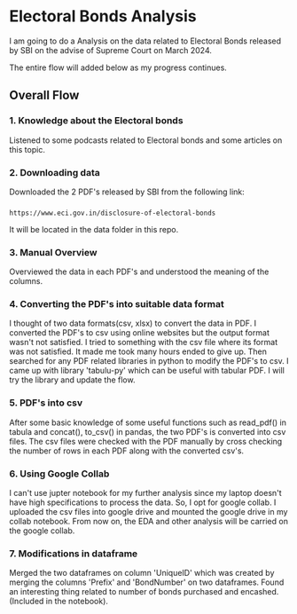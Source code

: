 
# Electoral Bonds Analysis

I am going to do a Analysis on the data related to Electoral Bonds released by SBI on the advise of Supreme Court on March 2024.

The entire flow will added below as my progress continues.


## Overall Flow

### 1. Knowledge about the Electoral bonds
Listened to some podcasts related to Electoral bonds and some articles on this topic.


### 2. Downloading data
Downloaded the 2 PDF's released by SBI from the following link:
###
    https://www.eci.gov.in/disclosure-of-electoral-bonds

It will be located in the data folder in this repo.


### 3. Manual Overview
Overviewed the data in each PDF's and understood the meaning of the columns.

### 4. Converting the PDF's into suitable data format
I thought of two data formats(csv, xlsx) to convert the data in PDF.
I converted the PDF's to csv using online websites but the output format wasn't not satisfied.
I tried to something with the csv file where its format was not satisfied. It made me took many hours ended to give up.
Then searched for any PDF related libraries in python to modify the PDF's to csv. I came up with library 'tabulu-py' which can be useful with tabular PDF.
I will try the library and update the flow.

### 5. PDF's into csv
After some basic knowledge of some useful functions such as read_pdf() in tabula and concat(), to_csv() in pandas, the two PDF's is converted into csv files.
The csv files were checked with the PDF manually by cross checking the number of rows in each PDF along with the converted csv's.

### 6. Using Google Collab
I can't use jupter notebook for my further analysis since my laptop doesn't have high specifications to process the data. So, I opt for google collab.
I uploaded the csv files into google drive and mounted the google drive in my collab notebook.
From now on, the EDA and other analysis will be carried on the google collab.

### 7. Modifications in dataframe
Merged the two dataframes on column 'UniqueID' which was created by merging the columns 'Prefix' and 'BondNumber' on two dataframes.
Found an interesting thing related to number of bonds purchased and encashed.(Included in the notebook).
